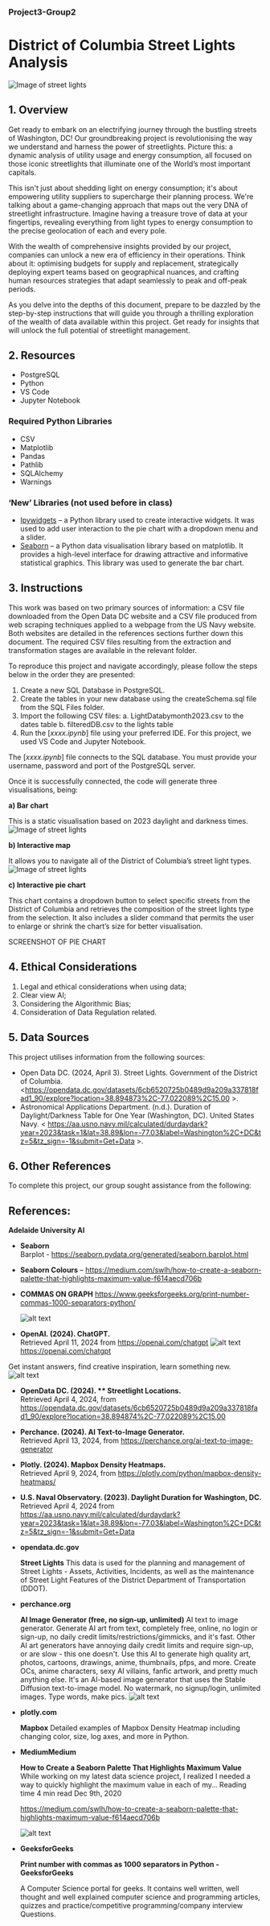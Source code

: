 ### Project3-Group2

# District of Columbia Street Lights Analysis

![Image of street lights](Extras/pexels-karol-d-1013516.jpg)

## 1. Overview

Get ready to embark on an electrifying journey through the bustling streets of Washington, DC! Our groundbreaking project is revolutionising the way we understand and harness the power of streetlights. Picture this: a dynamic analysis of utility usage and energy consumption, all focused on those iconic streetlights that illuminate one of the World’s most important capitals.

This isn't just about shedding light on energy consumption; it's about empowering utility suppliers to supercharge their planning process. We're talking about a game-changing approach that maps out the very DNA of streetlight infrastructure. Imagine having a treasure trove of data at your fingertips, revealing everything from light types to energy consumption to the precise geolocation of each and every pole.

With the wealth of comprehensive insights provided by our project, companies can unlock a new era of efficiency in their operations. Think about it: optimising budgets for supply and replacement, strategically deploying expert teams based on geographical nuances, and crafting human resources strategies that adapt seamlessly to peak and off-peak periods.

As you delve into the depths of this document, prepare to be dazzled by the step-by-step instructions that will guide you through a thrilling exploration of the wealth of data available within this project. Get ready for insights that will unlock the full potential of streetlight management.

## 2. Resources

- PostgreSQL
- Python
- VS Code
- Jupyter Notebook

### Required Python Libraries

- CSV
- Matplotlib
- Pandas
- Pathlib
- SQLAlchemy
- Warnings

### ‘New’ Libraries (not used before in class)

- [Ipywidgets](https://github.com/jupyter-widgets/ipywidgets#readme) – a Python library used to create interactive widgets. It was used to add user interaction to the pie chart with a dropdown menu and a slider.
- [Seaborn](https://seaborn.pydata.org) – a Python data visualisation library based on matplotlib. It provides a high-level interface for drawing attractive and informative statistical graphics. This library was used to generate the bar chart.

## 3. Instructions

This work was based on two primary sources of information: a CSV file downloaded from the Open Data DC website and a CSV file produced from web scraping techniques applied to a webpage from the US Navy website. Both websites are detailed in the references sections further down this document. The required CSV files resulting from the extraction and transformation stages are available in the relevant folder.

To reproduce this project and navigate accordingly, please follow the steps below in the order they are presented:

1. Create a new SQL Database in PostgreSQL.
2. Create the tables in your new database using the createSchema.sql file from the SQL Files folder.
3. Import the following CSV files:
   a. LightDatabymonth2023.csv to the dates table
   b. filteredDB.csv to the lights table
4. Run the [*xxxx.ipynb*] file using your preferred IDE. For this project, we used VS Code and Jupyter Notebook.

The [*xxxx.ipynb*] file connects to the SQL database. You must provide your username, password and port of the PostgreSQL server.

Once it is successfully connected, the code will generate three visualisations, being:

**a) Bar chart**

This is a static visualisation based on 2023 daylight and darkness times.
![Image of street lights](Screenshots/Gigawatt_bar.png)

**b) Interactive map**

It allows you to navigate all of the District of Columbia’s street light types.
![Image of street lights](Screenshots/Map.PNG)

**c) Interactive pie chart**

This chart contains a dropdown button to select specific streets from the District of Columbia and retrieves the composition of the street lights type from the selection. It also includes a slider command that permits the user to enlarge or shrink the chart’s size for better visualisation.

SCREENSHOT OF PIE CHART

## 4. Ethical Considerations

1. Legal and ethical considerations when using data;
2. Clear view AI;
3. Considering the Algorithmic Bias;
4. Consideration of Data Regulation related. 

## 5. Data Sources

This project utilises information from the following sources:

- Open Data DC. (2024, April 3). Street Lights. Government of the District of Columbia. <https://opendata.dc.gov/datasets/6cb6520725b0489d9a209a337818fad1_90/explore?location=38.894873%2C-77.022089%2C15.00 >.
- Astronomical Applications Department. (n.d.). Duration of Daylight/Darkness Table for One Year (Washington, DC). United States Navy. < https://aa.usno.navy.mil/calculated/durdaydark?year=2023&task=1&lat=38.89&lon=-77.03&label=Washington%2C+DC&tz=5&tz_sign=-1&submit=Get+Data >.

## 6. Other References

To complete this project, our group sought assistance from the following:

## References:

**Adelaide University AI**

* **Seaborn**                                        
Barplot - https://seaborn.pydata.org/generated/seaborn.barplot.html

* **Seaborn Colours** –
https://medium.com/swlh/how-to-create-a-seaborn-palette-that-highlights-maximum-value-f614aecd706b

* **COMMAS ON GRAPH**
https://www.geeksforgeeks.org/print-number-commas-1000-separators-python/

    ![alt text][def2]

* **OpenAI. (2024). ChatGPT.**                      
Retrieved April 11, 2024 from https://openai.com/chatgpt 
![alt text][def]   https://openai.com/chatgpt

Get instant answers, find creative inspiration, learn something new. 
              ![alt text][def3]


* **OpenData DC. (2024). ** 
Streetlight Locations.**    
Retrieved April 4, 2024, from https://opendata.dc.gov/datasets/6cb6520725b0489d9a209a337818fad1_90/explore?location=38.894874%2C-77.022089%2C15.00

* **Perchance. (2024). AI Text-to-Image Generator.**        
Retrieved April 13, 2024, from https://perchance.org/ai-text-to-image-generator   
* **Plotly. (2024). Mapbox Density Heatmaps.**     
Retrieved April 9, 2024, from https://plotly.com/python/mapbox-density-heatmaps/
* **U.S. Naval Observatory. (2023). Daylight Duration for Washington, DC.**                                  
Retrieved April 4, 2024 from https://aa.usno.navy.mil/calculated/durdaydark?year=2023&task=1&lat=38.89&lon=-77.03&label=Washington%2C+DC&tz=5&tz_sign=-1&submit=Get+Data

* **opendata.dc.gov**

     **Street Lights**
     This data is used for the planning and management of Street Lights - Assets, Activities, Incidents, as well as the maintenance of Street Light Features of the District Department of Transportation (DDOT).

* **perchance.org**

   **AI Image Generator (free, no sign-up, unlimited)**
   AI text to image generator. Generate AI art from text, completely free, online, no login or sign-up, no daily credit limits/restrictions/gimmicks, and it's fast. Other AI art generators have annoying daily credit limits and require sign-up, or are slow - this one doesn't. Use this AI to generate high quality art, photos, cartoons, drawings, anime, thumbnails, pfps, and more. Create OCs, anime characters, sexy AI villains, fanfic artwork, and pretty much anything else. It's an AI-based image generator that uses the Stable Diffusion text-to-image model. No watermark, no signup/login, unlimited images. Type words, make pics.
   ![alt text](image-3.png)

* **plotly.com**

   **Mapbox**
   Detailed examples of Mapbox Density Heatmap including changing color, size, log axes, and more in Python.

* **MediumMedium**
   
   **How to Create a Seaborn Palette That Highlights Maximum Value**
While working on my latest data science project, I realized I needed a way to quickly highlight the maximum value in each of my…
Reading time
4 min read
Dec 9th, 2020

   https://medium.com/swlh/how-to-create-a-seaborn-palette-that-highlights-maximum-value-f614aecd706b

   ![alt text](image-4.png)
* **GeeksforGeeks**

   **Print number with commas as 1000 separators in Python - GeeksforGeeks**

   A Computer Science portal for geeks. It contains well written, well thought and well explained computer science and programming articles, quizzes and practice/competitive programming/company interview Questions.

[def]: image-1.png
[def2]: image.png
[def3]: image-2.png